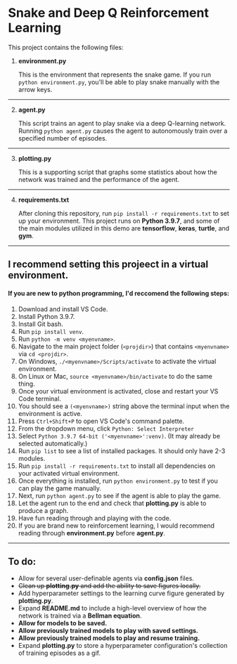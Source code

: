 # Snake and Deep Q Reinforcement Learning

This project contains the following files:
1. **environment.py**

   This is the environment that represents the snake game. If you run `python environment.py`, you'll be able to play snake manually with the arrow keys.
____
2. **agent.py**

   This script trains an agent to play snake via a deep Q-learning network. Running `python agent.py` causes the agent to autonomously train over a specified number of episodes.
____
3. **plotting.py**

   This is a supporting script that graphs some statistics about how the network was trained and the performance of the agent.
____
4. **requirements.txt**

   After cloning this repository, run `pip install -r requirements.txt` to set up your environment. This project runs on **Python 3.9.7**, and some of the main modules utilized in this demo are **tensorflow**, **keras**, **turtle**, and **gym**.
____
## I recommend setting this projeect in a **virtual environment**.
#### If you are new to python programming, I'd reccomend the following steps:
1. Download and install VS Code.
2. Install Python 3.9.7.
3. Install Git bash.
4. Run `pip install venv`.
5. Run `python -m venv <myenvname>`.
6. Navigate to the main project folder (`<projdir>`) that contains `<myenvname>` via `cd <projdir>`.
7. On Windows, `./<myenvname>/Scripts/activate` to activate the virtual environment.
8. On Linux or Mac, `source <myenvname>/bin/activate` to do the same thing.
9. Once your virtual environment is activated, close and restart your VS Code terminal.
10. You should see a `(<myenvname>)` string above the terminal input when the environment is active.
11. Press `Ctrl+Shift+P` to open VS Code's command palette.
12. From the dropdown menu, click `Python: Select Interpreter`
13. Select `Python 3.9.7 64-bit ('<myenvname>':venv)`. (It may already be selected automatically.)
14. Run `pip list` to see a list of installed packages. It should only have 2-3 modules.
15. Run `pip install -r requirements.txt` to install all dependencies on your activated virtual environment.
16. Once everything is installed, run `python environment.py` to test if you can play the game manually.
17. Next, run `python agent.py` to see if the agent is able to play the game.
18. Let the agent run to the end and check that **plotting.py** is able to produce a graph.
19. Have fun reading through and playing with the code.
20. If you are brand new to reinforcement learning, I would recommend reading through **environment.py** before **agent.py**.
____
## To do:
- Allow for several user-definable agents via **config.json** files.
- ~~Clean up **plotting.py** and add the ability to save figures locally.~~
- Add hyperparameter settings to the learning curve figure generated by **plotting.py**.
- Expand **README.md** to include a high-level overview of how the network is trained via a **Bellman equation**.
- **Allow for models to be saved.**
- **Allow previously trained models to play with saved settings.**
- **Allow previously trained models to play and resume training.**
- Expand **plotting.py** to store a hyperparameter configuration's collection of training episodes as a gif.
